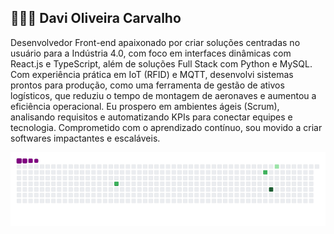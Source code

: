 ## 👨🏾‍💻 Davi Oliveira Carvalho
Desenvolvedor Front-end apaixonado por criar soluções centradas no usuário para a Indústria 4.0, com foco em interfaces dinâmicas com React.js e TypeScript, além de soluções Full Stack com Python e MySQL. Com experiência prática em IoT (RFID) e MQTT, desenvolvi sistemas prontos para produção, como uma ferramenta de gestão de ativos logísticos, que reduziu o tempo de montagem de aeronaves e aumentou a eficiência operacional. Eu prospero em ambientes ágeis (Scrum), analisando requisitos e automatizando KPIs para conectar equipes e tecnologia. Comprometido com o aprendizado contínuo, sou movido a criar softwares impactantes e escaláveis.

![snake gif](https://github.com/Dolivalho/Dolivalho/blob/output/github-contribution-grid-snake.gif)
<!--
**Dolivalho/Dolivalho** is a ✨ _special_ ✨ repository because its `README.md` (this file) appears on your GitHub profile.

Here are some ideas to get you started:

- 🔭 I’m currently working on ...
- 🌱 I’m currently learning ...
- 👯 I’m looking to collaborate on ...
- 🤔 I’m looking for help with ...
- 💬 Ask me about ...
- 📫 How to reach me: ...
- 😄 Pronouns: ...
- ⚡ Fun fact: ...
-->
